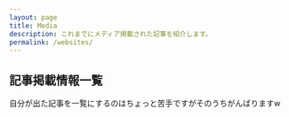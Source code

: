 ```yaml
---
layout: page
title: Media
description: これまでにメディア掲載された記事を紹介します。
permalink: /websites/
---
```


## 記事掲載情報一覧

自分が出た記事を一覧にするのはちょっと苦手ですがそのうちがんばりますw
